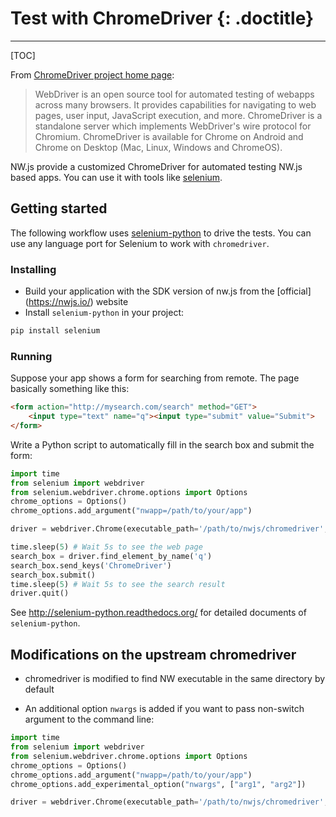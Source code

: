# Test with ChromeDriver {: .doctitle}
---

[TOC]

From [ChromeDriver project home page](https://sites.google.com/a/chromium.org/chromedriver/):

> WebDriver is an open source tool for automated testing of webapps across many browsers. It provides capabilities for navigating to web pages, user input, JavaScript execution, and more.  ChromeDriver is a standalone server which implements WebDriver's wire protocol for Chromium. ChromeDriver is available for Chrome on Android and Chrome on Desktop (Mac, Linux, Windows and ChromeOS).

NW.js provide a customized ChromeDriver for automated testing NW.js based apps. You can use it with tools like [selenium](http://docs.seleniumhq.org/).

## Getting started

The following workflow uses [selenium-python](http://selenium-python.readthedocs.org/) to drive the tests. You can use any language port for Selenium to work with `chromedriver`.

### Installing

* Build your application with the SDK version of nw.js from the [official] (https://nwjs.io/) website
* Install `selenium-python` in your project:
```bash
pip install selenium
```

### Running

Suppose your app shows a form for searching from remote. The page basically something like this:
```html
<form action="http://mysearch.com/search" method="GET">
    <input type="text" name="q"><input type="submit" value="Submit">
</form>
```

Write a Python script to automatically fill in the search box and submit the form:
```python
import time
from selenium import webdriver
from selenium.webdriver.chrome.options import Options
chrome_options = Options()
chrome_options.add_argument("nwapp=/path/to/your/app")

driver = webdriver.Chrome(executable_path='/path/to/nwjs/chromedriver', chrome_options=chrome_options)

time.sleep(5) # Wait 5s to see the web page
search_box = driver.find_element_by_name('q')
search_box.send_keys('ChromeDriver')
search_box.submit()
time.sleep(5) # Wait 5s to see the search result
driver.quit()
```

See http://selenium-python.readthedocs.org/ for detailed documents of `selenium-python`.

## Modifications on the upstream chromedriver

* chromedriver is modified to find NW executable in the same directory by default

* An additional option `nwargs` is added if you want to pass non-switch argument to the command line:
```python
import time
from selenium import webdriver
from selenium.webdriver.chrome.options import Options
chrome_options = Options()
chrome_options.add_argument("nwapp=/path/to/your/app")
chrome_options.add_experimental_option("nwargs", ["arg1", "arg2"])

driver = webdriver.Chrome(executable_path='/path/to/nwjs/chromedriver', chrome_options=chrome_options)
```
